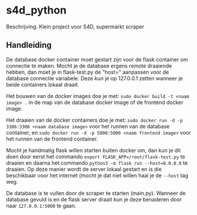 # s4d_python
Beschrijving: Klein project voor S4D, supermarkt scraper

## Handleiding
De database docker container moet gestart zijn voor de flask container om connectie te maken. Mocht je de database ergens remote draaiende hebben, dan moet je in flask-test.py de "host=" aanpassen voor de database connectie variabele. Deze kun je op 127.0.0.1 zetten wanneer je beide containers lokaal draait.

Het bouwen van de docker images doe je met:
`sudo docker build -t <naam image> .` in de map van de database docker image of de frontend docker image.

Het draaien van de docker containers doe je met:
`sudo docker run -d -p 3306:3306 <naam database image>` voor het runnen van de database container, en `sudo docker run -d -p 5000:5000 <naam frontend image>` voor het runnen van de frontend container.

Mocht je handmatig flask willen starten buiten docker om, dan kun je dit doen door eerst het commando `export FLASK_APP=/root/flask-test.py` te draaien en daarna het commando `python3 -m flask run --host=0.0.0.0` te draaien. Op deze manier wordt de server lokaal gestart en is die beschikbaar voor het internet (mocht je dat niet willen haal je de `--host` tag weg.

De database is te vullen door de scraper te starten (main.py). Wanneer de database gevuld is en de flask server draait kun je deze benaderen door naar `127.0.0.1:5000` te gaan.
